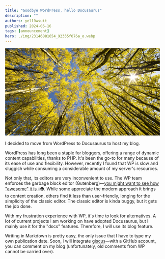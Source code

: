```yaml
---
title: "Goodbye WordPress, hello Docusaurus"
description: ""
authors: yell0wsuit
published: 2024-05-16
tags: [announcement]
hero: ./img/23146881654_92335f076a_o.webp
---
```


![](./img/23146881654_92335f076a_o.webp)

I decided to move from WordPress to Docusaurus to host my blog.

WordPress has long been a staple for bloggers, offering a range of dynamic content capabilities, thanks to PHP. It's been the go-to for many because of its ease of use and flexibility. However, recently I found that WP is slow and sluggish while consuming a considerable amount of my server's resources.

<!--truncate-->

Not only that, its editors are very inconvenient to use. The WP team enforces the garbage block editor (Gutenberg)—[you might want to see how "awesome" it is 💀👽](https://wordpress.org/plugins/gutenberg/#reviews). While some appreciate the modern approach it brings to content creation, others find it less than user-friendly, longing for the simplicity of the classic editor. The classic editor is kinda buggy, but it gets the job done.

With my frustration experience with WP, it's time to look for alternatives. A lot of current projects I am working on have adopted Docusaurus, but I mainly use it for the "docs" features. Therefore, I will use its blog feature.

Writing in Markdown is pretty easy, the only issue that I have to type my own publication date. Soon, I will integrate [giscus](https://github.com/giscus/giscus)—with a GitHub account, you can comment on my blog (unfortunately, old comments from WP cannot be carried over).
